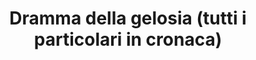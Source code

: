 ---
layout: post
title: Dramma della gelosia (tutti i particolari in cronaca)
director: Ettore Scola
year: 1970
cover: https://images.mubicdn.net/images/film/28958/cache-20058-1693756876/image-w1280.jpg
---